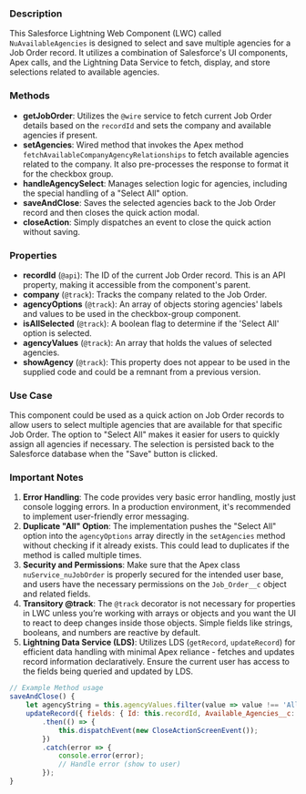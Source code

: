 ### Description

This Salesforce Lightning Web Component (LWC) called `NuAvailableAgencies` is designed to select and save multiple agencies for a Job Order record. It utilizes a combination of Salesforce's UI components, Apex calls, and the Lightning Data Service to fetch, display, and store selections related to available agencies.

### Methods

- **getJobOrder**: Utilizes the `@wire` service to fetch current Job Order details based on the `recordId` and sets the company and available agencies if present.
- **setAgencies**: Wired method that invokes the Apex method `fetchAvailableCompanyAgencyRelationships` to fetch available agencies related to the company. It also pre-processes the response to format it for the checkbox group.
- **handleAgencySelect**: Manages selection logic for agencies, including the special handling of a "Select All" option.
- **saveAndClose**: Saves the selected agencies back to the Job Order record and then closes the quick action modal.
- **closeAction**: Simply dispatches an event to close the quick action without saving.

### Properties

- **recordId** (`@api`): The ID of the current Job Order record. This is an API property, making it accessible from the component's parent.
- **company** (`@track`): Tracks the company related to the Job Order.
- **agencyOptions** (`@track`): An array of objects storing agencies' labels and values to be used in the checkbox-group component.
- **isAllSelected** (`@track`): A boolean flag to determine if the 'Select All' option is selected.
- **agencyValues** (`@track`): An array that holds the values of selected agencies.
- **showAgency** (`@track`): This property does not appear to be used in the supplied code and could be a remnant from a previous version.

### Use Case

This component could be used as a quick action on Job Order records to allow users to select multiple agencies that are available for that specific Job Order. The option to "Select All" makes it easier for users to quickly assign all agencies if necessary. The selection is persisted back to the Salesforce database when the "Save" button is clicked. 

### Important Notes

1. **Error Handling**: The code provides very basic error handling, mostly just console logging errors. In a production environment, it's recommended to implement user-friendly error messaging.
2. **Duplicate "All" Option**: The implementation pushes the "Select All" option into the `agencyOptions` array directly in the `setAgencies` method without checking if it already exists. This could lead to duplicates if the method is called multiple times.
3. **Security and Permissions**: Make sure that the Apex class `nuService_nuJobOrder` is properly secured for the intended user base, and users have the necessary permissions on the `Job_Order__c` object and related fields.
4. **Transitory @track**: The `@track` decorator is not necessary for properties in LWC unless you’re working with arrays or objects and you want the UI to react to deep changes inside those objects. Simple fields like strings, booleans, and numbers are reactive by default.
5. **Lightning Data Service (LDS)**: Utilizes LDS (`getRecord`, `updateRecord`) for efficient data handling with minimal Apex reliance - fetches and updates record information declaratively. Ensure the current user has access to the fields being queried and updated by LDS.

```js
// Example Method usage
saveAndClose() {
    let agencyString = this.agencyValues.filter(value => value !== 'All').join(';');
    updateRecord({ fields: { Id: this.recordId, Available_Agencies__c: agencyString } })
        .then(() => {
            this.dispatchEvent(new CloseActionScreenEvent());
        })
        .catch(error => {
            console.error(error);
            // Handle error (show to user)
        });
}
```